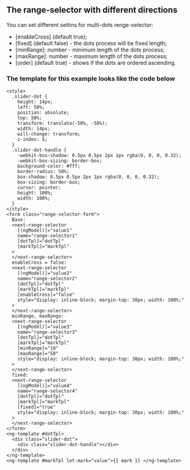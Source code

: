 ## The range-selector with different directions

You can set different settins for multi-dots renge-selector:

- [enableCross] (default true);
- [fixed] (default false) - the dots process will be fixed length;
- [minRange]: number - minimum length of the dots process;
- [maxRange]: number - maximum length of the dots process;
- [order] (default true) - shows if the dots are ordered ascending.

### The template for this example looks like the code below

```
<style>
  .slider-dot {
    height: 14px;
    left: 58%;
    position: absolute;
    top: 50%;
    transform: translate(-50%, -50%);
    width: 14px;
    will-change: transform;
    z-index: 5;
  }
  .slider-dot-handle {
    -webkit-box-shadow: 0.5px 0.5px 2px 1px rgba(0, 0, 0, 0.32);
    -webkit-box-sizing: border-box;
    background-color: #fff;
    border-radius: 50%;
    box-shadow: 0.5px 0.5px 2px 1px rgba(0, 0, 0, 0.32);
    box-sizing: border-box;
    cursor: pointer;
    height: 100%;
    width: 100%;
  }
</style>
<form class="range-selector-form">
  Base:
  <next-range-selector
    [(ngModel)]="value1"
    name="range-selector1"
    [dotTpl]="dotTpl"
    [markTpl]="markTpl"
  >
  </next-range-selector>
  enableCross = false:
  <next-range-selector
    [(ngModel)]="value2"
    name="range-selector2"
    [dotTpl]="dotTpl"
    [markTpl]="markTpl"
    [enableCross]="false"
    style="display: inline-block; margin-top: 30px; width: 100%;"
  >
  </next-range-selector>
  minRange, maxRange:
  <next-range-selector
    [(ngModel)]="value3"
    name="range-selector3"
    [dotTpl]="dotTpl"
    [markTpl]="markTpl"
    [minRange]="10"
    [maxRange]="50"
    style="display: inline-block; margin-top: 30px; width: 100%;"
  >
  </next-range-selector>
  fixed:
  <next-range-selector
    [(ngModel)]="value4"
    name="range-selector4"
    [dotTpl]="dotTpl"
    [markTpl]="markTpl"
    [fixed]="true"
    style="display: inline-block; margin-top: 30px; width: 100%;"
  >
  </next-range-selector>
</form>
<ng-template #dotTpl>
  <div class="slider-dot">
    <div class="slider-dot-handle"></div>
  </div>
</ng-template>
<ng-template #markTpl let-mark="value">{{ mark }} </ng-template>
```
